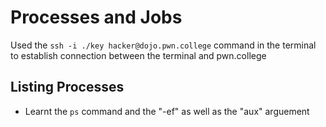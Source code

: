 # Processes and Jobs
Used the `ssh -i ./key hacker@dojo.pwn.college` command in the terminal to establish connection between the terminal and pwn.college
## Listing Processes
- Learnt the `ps` command and the "-ef" as well as the "aux" arguement
